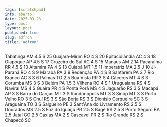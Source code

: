 ```yaml
---
tags: [scratchpad]
info: aberto.
date: 2025-03-23
type: post
layout: post
published: true
slug: adfron
title: 'adfron'
---
```

Tabatinga AM 4.5
S 25
Guajará-Mirim RO
4
S 20
Epitaciolândia AC
4
S 18
Oiapoque AP 4.5
S 17
Cruzeiro do Sul AC
4
S 15
Manaus AM
2 14
Pacaraima RR 4.5
S 13
Altamira PA
4
S 13
Cuiabá MT 1.5 11
Imperatriz MA 2.5
J 10
Ji-Paraná RO
4
S
9
Marabá PA
3
9
Redenção PA
4
S
8
Santarém PA
3
7
Rio Branco AC
3
S
6
Palmas TO
2
5
Boa Vista RR
3
S
4
Cáceres MT
4
S
3
Corumbá MS
3
S
3
Belém PA 1.5
3
Vilhena RO
4
S
1
Uruguaiana RS
4
S
Naviraí MS
4
S
Guaíra PR
4
S
Ponta Porã MS
4
S
Jaguarão RS
3
S
Macapá AP
3
S
Barra do Garças MT
3
S
Rondonópolis MT
3
S
Sinop MT
3
S
Porto Velho RO
3
S
Chuí RS
3
S
São Borja RS
3
S
Dionísio Cerqueira SC
3
S
Araguaína TO
3
S
Salgueiro PE
3
Sant'Ana do Livramento RS 2.5
S
Dourados MS 2.5
S
Foz do Iguaçu PR 2.5
S
Bagé RS 2.5
S
Porto Seguro BA 2.5
Jataí GO 2.5
Caxias MA
2
S
Cascavel PR
2
S
Rio Grande RS
2
S
Chapecó SC